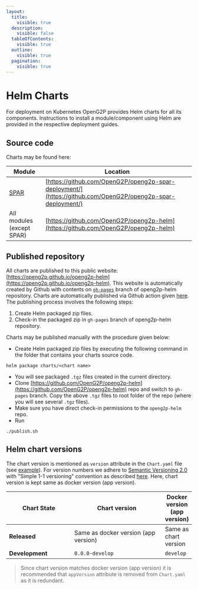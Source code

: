 ```yaml
---
layout:
  title:
    visible: true
  description:
    visible: false
  tableOfContents:
    visible: true
  outline:
    visible: true
  pagination:
    visible: true
---
```


# Helm Charts

For deployment on Kubernetes OpenG2P provides Helm charts for all its components. Instructions to install a module/component using Helm are provided in the respective deployment guides.&#x20;

## Source code&#x20;

Charts may be found here:

| Module                    | Location                                                                                                   |
| ------------------------- | ---------------------------------------------------------------------------------------------------------- |
| [SPAR](../spar/)          | [https://github.com/OpenG2P/openg2p-spar-deployment/](https://github.com/OpenG2P/openg2p-spar-deployment/) |
| All modules (except SPAR) | [https://github.com/OpenG2P/openg2p-helm](https://github.com/OpenG2P/openg2p-helm)                         |

## Published repository

All charts are published to this public website: [https://openg2p.github.io/openg2p-helm](https://openg2p.github.io/openg2p-helm). This website is automatically created by Github with contents on [`gh-pages`](https://github.com/OpenG2P/openg2p-helm/tree/gh-pages) branch of openg2p-helm repository. Charts are automatically published via Github action given [here](https://github.com/OpenG2P/openg2p-helm/blob/main/.github/workflows/push\_trigger.yml). The publishing process involves the following steps:

1. Create Helm packaged zip files.
2. Check-in the packaged zip in `gh-pages` branch of openg2p-helm repository.

&#x20;Charts may be published manually with the procedure given below:

* &#x20;Create Helm packaged zip files by executing the following command in the folder that contains your charts source code.

```
helm package charts/<chart name>
```

* You will see packaged `.tgz` files created in the current directory.
* Clone [https://github.com/OpenG2P/openg2p-helm](https://github.com/OpenG2P/openg2p-helm) repo and switch to `gh-pages` branch. Copy the above `.tgz` files to root folder of the repo (where you will see several `.tgz` files).&#x20;
* Make sure you have direct check-in permissions to the `openg2p-helm` repo.
* Run&#x20;

```
./publish.sh
```

## Helm chart versions

The chart version is mentioned as `version` attribute in the `Chart.yaml` file (see [example](https://github.com/OpenG2P/openg2p-spar-deployment/blob/1.0.0/charts/spar/Chart.yaml)).  For version numbers we adhere to [Semantic Versioning 2.0](https://semver.org/spec/v2.0.0.html) with "Simple 1-1 versioning" convention as described [here](https://codefresh.io/docs/docs/ci-cd-guides/helm-best-practices/#simple-1-1-versioning).  Here, chart version is kept same as docker version (app version). &#x20;

<table><thead><tr><th width="166">Chart State</th><th width="245">Chart version</th><th>Docker version (app version)</th></tr></thead><tbody><tr><td><strong>Released</strong></td><td>Same as docker version (app version)</td><td>Same as chart version</td></tr><tr><td><strong>Development</strong></td><td><code>0.0.0-develop</code></td><td><code>develop</code></td></tr></tbody></table>

> Since chart version matches docker version (app version) it is recommended that `appVersion` attribute is removed from `Chart.yaml` as it is redundant.&#x20;



